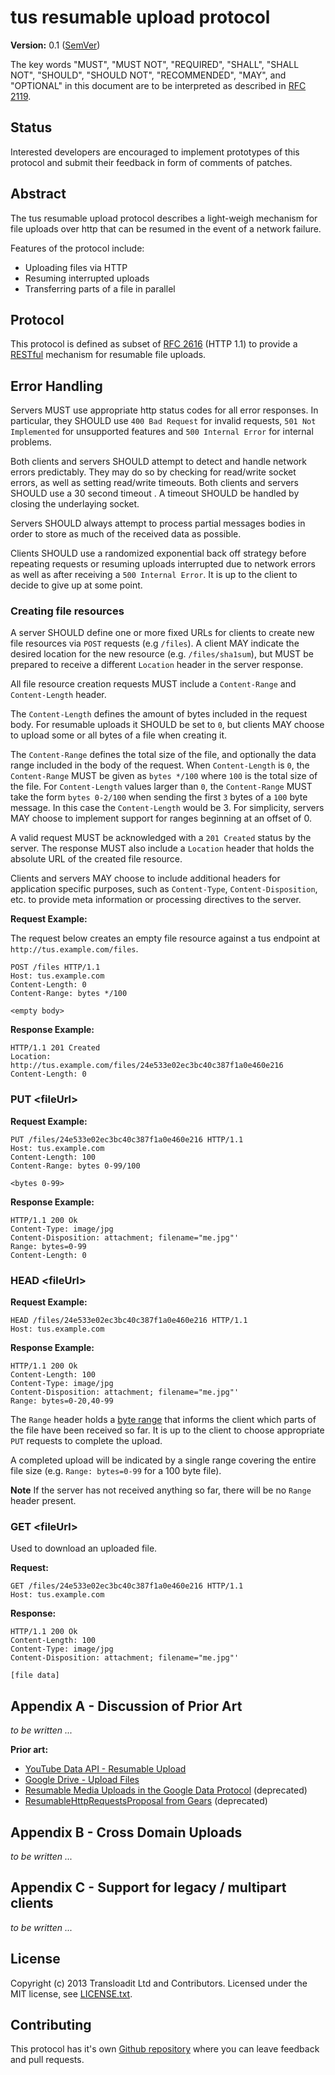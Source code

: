 # tus resumable upload protocol

**Version:** 0.1 ([SemVer](http://semver))

The key words "MUST", "MUST NOT", "REQUIRED", "SHALL", "SHALL NOT", "SHOULD",
"SHOULD NOT", "RECOMMENDED", "MAY", and "OPTIONAL" in this document are to be
interpreted as described in [RFC 2119](http://www.ietf.org/rfc/rfc2119.txt).

## Status

Interested developers are encouraged to implement prototypes of this protocol
and submit their feedback in form of comments of patches.

## Abstract

The tus resumable upload protocol describes a light-weigh mechanism for file
uploads over http that can be resumed in the event of a network failure.

Features of the protocol include:

* Uploading files via HTTP
* Resuming interrupted uploads
* Transferring parts of a file in parallel

## Protocol

This protocol is defined as subset of
[RFC 2616](http://tools.ietf.org/html/rfc2616) (HTTP 1.1) to provide a
[RESTful](http://www.ics.uci.edu/~fielding/pubs/dissertation/rest_arch_style.htm)
mechanism for resumable file uploads.

## Error Handling

Servers MUST use appropriate http status codes for all error responses. In
particular, they SHOULD use `400 Bad Request` for invalid requests, `501 Not
Implemented` for unsupported features and `500 Internal Error` for internal
problems.

Both clients and servers SHOULD attempt to detect and handle network errors
predictably. They may do so by checking for read/write socket errors, as well
as setting read/write timeouts. Both clients and servers SHOULD use a 30 second
timeout . A timeout SHOULD be handled by closing the underlaying socket.

Servers SHOULD always attempt to process partial messages bodies in order to
store as much of the received data as possible.

Clients SHOULD use a randomized exponential back off strategy before repeating
requests or resuming uploads interrupted due to network errors as well as after
receiving a `500 Internal Error`. It is up to the client to decide to give up
at some point.

### Creating file resources

A server SHOULD define one or more fixed URLs for clients to create new file
resources via `POST` requests (e.g `/files`).  A client MAY indicate the
desired location for the new resource (e.g. `/files/sha1sum`), but MUST be
prepared to receive a different `Location` header in the server response.

All file resource creation requests MUST include a `Content-Range` and
`Content-Length` header.

The `Content-Length` defines the amount of bytes included in the request body.
For resumable uploads it SHOULD be set to `0`, but clients MAY choose to upload
some or all bytes of a file when creating it.

The `Content-Range` defines the total size of the file, and optionally the data
range included in the body of the request. When `Content-Length` is `0`, the
`Content-Range` MUST be given as `bytes */100` where `100` is the total size of
the file. For `Content-Length` values larger than `0`, the `Content-Range` MUST
take the form `bytes 0-2/100` when sending the first `3` bytes of a `100` byte
message. In this case the `Content-Length` would be 3. For simplicity, servers
MAY choose to implement support for ranges beginning at an offset of 0.

A valid request MUST be acknowledged with a `201 Created` status by the server.
The response MUST also include a `Location` header that holds the absolute URL
of the created file resource.

Clients and servers MAY choose to include additional headers for application
specific purposes, such as `Content-Type`, `Content-Disposition`, etc. to
provide meta information or processing directives to the server.

**Request Example:**

The request below creates an empty file resource against a tus endpoint at
`http://tus.example.com/files`.

```
POST /files HTTP/1.1
Host: tus.example.com
Content-Length: 0
Content-Range: bytes */100
```
```
<empty body>
```

**Response Example:**

```
HTTP/1.1 201 Created
Location: http://tus.example.com/files/24e533e02ec3bc40c387f1a0e460e216
Content-Length: 0
```

### PUT &lt;fileUrl&gt;

**Request Example:**

```
PUT /files/24e533e02ec3bc40c387f1a0e460e216 HTTP/1.1
Host: tus.example.com
Content-Length: 100
Content-Range: bytes 0-99/100
```
```
<bytes 0-99>
```

**Response Example:**

```
HTTP/1.1 200 Ok
Content-Type: image/jpg
Content-Disposition: attachment; filename="me.jpg"'
Range: bytes=0-99
Content-Length: 0
```

### HEAD &lt;fileUrl&gt;

**Request Example:**

```
HEAD /files/24e533e02ec3bc40c387f1a0e460e216 HTTP/1.1
Host: tus.example.com
```

**Response Example:**

```
HTTP/1.1 200 Ok
Content-Length: 100
Content-Type: image/jpg
Content-Disposition: attachment; filename="me.jpg"'
Range: bytes=0-20,40-99
```

The `Range` header holds a [byte
range](http://www.w3.org/Protocols/rfc2616/rfc2616-sec14.html#sec14.35.1) that
informs the client which parts of the file have been received so far. It is
up to the client to choose appropriate `PUT` requests to complete the upload.

A completed upload will be indicated by a single range covering the entire file
size (e.g. `Range: bytes=0-99` for a 100 byte file).

**Note** If the server has not received anything so far, there will be no `Range`
header present.

### GET &lt;fileUrl&gt;

Used to download an uploaded file.

**Request:**

```
GET /files/24e533e02ec3bc40c387f1a0e460e216 HTTP/1.1
Host: tus.example.com
```

**Response:**

```
HTTP/1.1 200 Ok
Content-Length: 100
Content-Type: image/jpg
Content-Disposition: attachment; filename="me.jpg"'
```
```
[file data]
```

## Appendix A - Discussion of Prior Art

*to be written ...*

**Prior art:**

* [YouTube Data API - Resumable Upload](https://developers.google.com/youtube/v3/guides/using_resumable_upload_protocol)
* [Google Drive - Upload Files](https://developers.google.com/drive/manage-uploads)
* [Resumable Media Uploads in the Google Data Protocol](https://developers.google.com/gdata/docs/resumable_upload) (deprecated)
* [ResumableHttpRequestsProposal from Gears](http://code.google.com/p/gears/wiki/ResumableHttpRequestsProposal) (deprecated)

## Appendix B - Cross Domain Uploads

*to be written ...*

## Appendix C - Support for legacy / multipart clients

*to be written ...*

## License

Copyright (c) 2013 Transloadit Ltd and Contributors. Licensed under the MIT
license, see
[LICENSE.txt](https://github.com/tus/tus-resumable-upload-protocol/blob/master/LICENSE.txt).

## Contributing

This protocol has it's own [Github repository](https://github.com/tus/tus-resumable-upload-protocol)
where you can leave feedback and pull requests.
